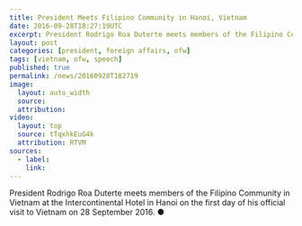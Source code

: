 ```yaml
---
title: President Meets Filipino Community in Hanoi, Vietnam
date: 2016-09-28T18:27:19UTC
excerpt: President Rodrigo Roa Duterte meets members of the Filipino Community in Vietnam at the Intercontinental Hotel in Hanoi on the first day of his official visit to Vietnam on 28 September 2016.
layout: post
categories: [president, foreign affairs, ofw]
tags: [vietnam, ofw, speech]
published: true
permalink: /news/20160928T182719
image:
  layout: auto_width
  source: 
  attribution: 
video:
  layout: top
  source: tTqxhkEuG4k
  attribution: RTVM
sources:
  - label:
    link:
---
```


President Rodrigo Roa Duterte meets members of the Filipino Community in Vietnam at the Intercontinental Hotel in Hanoi on the first day of his official visit to Vietnam on 28 September 2016.
&#x25cf;

